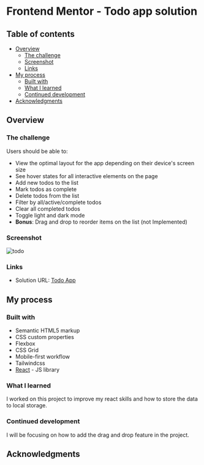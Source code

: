 # Frontend Mentor - Todo app solution

## Table of contents

- [Overview](#overview)
  - [The challenge](#the-challenge)
  - [Screenshot](#screenshot)
  - [Links](#links)
- [My process](#my-process)
  - [Built with](#built-with)
  - [What I learned](#what-i-learned)
  - [Continued development](#continued-development)
- [Acknowledgments](#acknowledgments)


## Overview

### The challenge

Users should be able to:

- View the optimal layout for the app depending on their device's screen size
- See hover states for all interactive elements on the page
- Add new todos to the list
- Mark todos as complete
- Delete todos from the list
- Filter by all/active/complete todos
- Clear all completed todos
- Toggle light and dark mode
- **Bonus**: Drag and drop to reorder items on the list (not Implemented)

### Screenshot

![todo](https://user-images.githubusercontent.com/97782641/216808125-6c604165-68f4-4a67-aa3d-772b2d95addb.PNG)


### Links

- Solution URL: [Todo App](https://todo-7kf5alxhs-rohanjacob23.vercel.app/)

## My process

### Built with

- Semantic HTML5 markup
- CSS custom properties
- Flexbox
- CSS Grid
- Mobile-first workflow
- Tailwindcss
- [React](https://reactjs.org/) - JS library

### What I learned

I worked on this project to improve my react skills and how to store the data to local storage.


### Continued development

I will be focusing on how to add the drag and drop feature in the project.


## Acknowledgments

